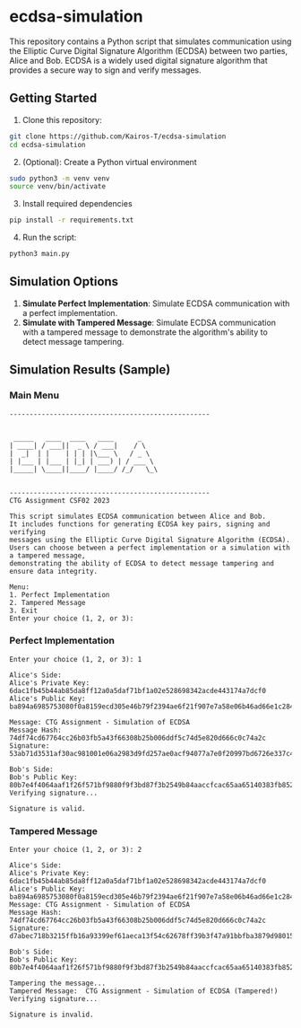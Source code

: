 # ecdsa-simulation
This repository contains a Python script that simulates communication using the Elliptic Curve Digital Signature Algorithm (ECDSA) between two parties, Alice and Bob. ECDSA is a widely used digital signature algorithm that provides a secure way to sign and verify messages.

## Getting Started

1. Clone this repository:
```bash
git clone https://github.com/Kairos-T/ecdsa-simulation
cd ecdsa-simulation
```

2. (Optional): Create a Python virtual environment
```bash
sudo python3 -m venv venv
source venv/bin/activate
```

3. Install required dependencies
```bash
pip install -r requirements.txt
```

4. Run the script:
```bash
python3 main.py
```

## Simulation Options
1. **Simulate Perfect Implementation**: Simulate ECDSA communication with a perfect implementation.
2. **Simulate with Tampered Message**: Simulate ECDSA communication with a tampered message to demonstrate the algorithm's ability to detect message tampering.

## Simulation Results (Sample)

### Main Menu
```
--------------------------------------------------


 _____   ____  ____   ____      _    
| ____| / ___||  _ \ / ___|    / \   
|  _|  | |    | | | |\___ \   / _ \  
| |___ | |___ | |_| | ___) | / ___ \ 
|_____| \____||____/ |____/ /_/   \_\
                                     

--------------------------------------------------
CTG Assignment CSF02 2023

This script simulates ECDSA communication between Alice and Bob.
It includes functions for generating ECDSA key pairs, signing and verifying
messages using the Elliptic Curve Digital Signature Algorithm (ECDSA).
Users can choose between a perfect implementation or a simulation with a tampered message,
demonstrating the ability of ECDSA to detect message tampering and ensure data integrity.

Menu:
1. Perfect Implementation
2. Tampered Message
3. Exit
Enter your choice (1, 2, or 3): 
```

### Perfect Implementation
```
Enter your choice (1, 2, or 3): 1

Alice's Side:
Alice's Private Key: 6dac1fb45b44ab85da8ff12a0a5daf71bf1a02e528698342acde443174a7dcf0
Alice's Public Key: ba894a6985753080f0a8159ecd305e46b79f2394ae6f21f907e7a58e06b46ad66e1c284e80f4ac22f075093403d3c10afdcee848b09cf791dea62a9124ca8d91

Message: CTG Assignment - Simulation of ECDSA
Message Hash: 74df74cd67764cc26b03fb5a43f66308b25b006ddf5c74d5e820d666c0c74a2c
Signature: 53ab71d3531af30ac981001e06a2983d9fd257ae0acf94077a7e0f20997bd6726e337c4c2339c4520586b750110b46953be2dba51e80e4d8e7ac922ad5d99111

Bob's Side:
Bob's Public Key: 80b7e4f4064aaf1f26f571bf9880f9f3bd87f3b2549b84aaccfcac65aa65140383fb852b87ed9dcf0acf091cb7bf5f663f8d7efc558bc5a2aafcb19fbfcad0d2
Verifying signature...

Signature is valid.
```

### Tampered Message
```
Enter your choice (1, 2, or 3): 2

Alice's Side:
Alice's Private Key: 6dac1fb45b44ab85da8ff12a0a5daf71bf1a02e528698342acde443174a7dcf0
Alice's Public Key: ba894a6985753080f0a8159ecd305e46b79f2394ae6f21f907e7a58e06b46ad66e1c284e80f4ac22f075093403d3c10afdcee848b09cf791dea62a9124ca8d91
Message: CTG Assignment - Simulation of ECDSA
Message Hash: 74df74cd67764cc26b03fb5a43f66308b25b006ddf5c74d5e820d666c0c74a2c
Signature: d7abec718b3215ffb16a93399ef61aeca13f54c62678ff39b3f47a91bbfba3879d98015a4d57cde73188f5d24ecd6a5d067841308c48be27f31c00662d6aa0d0

Bob's Side:
Bob's Public Key: 80b7e4f4064aaf1f26f571bf9880f9f3bd87f3b2549b84aaccfcac65aa65140383fb852b87ed9dcf0acf091cb7bf5f663f8d7efc558bc5a2aafcb19fbfcad0d2

Tampering the message...
Tampered Message:  CTG Assignment - Simulation of ECDSA (Tampered!)
Verifying signature...

Signature is invalid.
```
